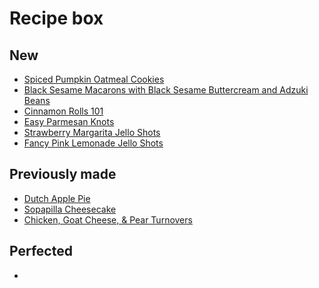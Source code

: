 Recipe box
=============

New
----------
- [Spiced Pumpkin Oatmeal Cookies][5]
- [Black Sesame Macarons with Black Sesame Buttercream and Adzuki Beans][4]
- [Cinnamon Rolls 101][6]
- [Easy Parmesan Knots][7]
- [Strawberry Margarita Jello Shots][8]
- [Fancy Pink Lemonade Jello Shots][9]

Previously made
----------
+ [Dutch Apple Pie][2]
+ [Sopapilla Cheesecake][1]
+ [Chicken, Goat Cheese, & Pear Turnovers][3]

Perfected
----------
*

[1]: desserts/sopapilla-cheesecake.md
[2]: desserts/dutch-apple-pie.md
[3]: mains/chicken-goat-cheese-pear-turnovers.md
[4]: desserts/black-sesame-macarons.md
[5]: desserts/spiced-pumpkin-oatmeal-cookies.md
[6]: breakfast/cinnamon-rolls-101.md
[7]: breads/easy-parmesan-knots.md
[8]: drinks/strawberry-margarita-jello-shots.md
[9]: drinks/fancy-pink-lemonade-jello-shots.md
